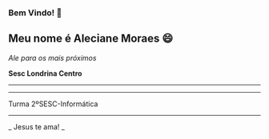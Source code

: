 ### Bem Vindo! 👋

<h2> Meu nome é Aleciane Moraes 😄 </h2>

_Ale para os mais próximos_

<b>Sesc Londrina Centro</b>

<hr>
<hr>

Turma 2ºSESC-Informática

<hr>
_ Jesus te ama! _

<!--
**Alelinda/Alelinda** is a ✨ _special_ ✨ repository because its `README.md` (this file) appears on your GitHub profile.

Here are some ideas to get you started:

- 🔭 I’m currently working on ...
- 🌱 I’m currently learning ...
- 👯 I’m looking to collaborate on ...
- 🤔 I’m looking for help with ...
- 💬 Ask me about ...
- 📫 How to reach me: ...
- 😄 Pronouns: ...
- ⚡ Fun fact: ...
-->
